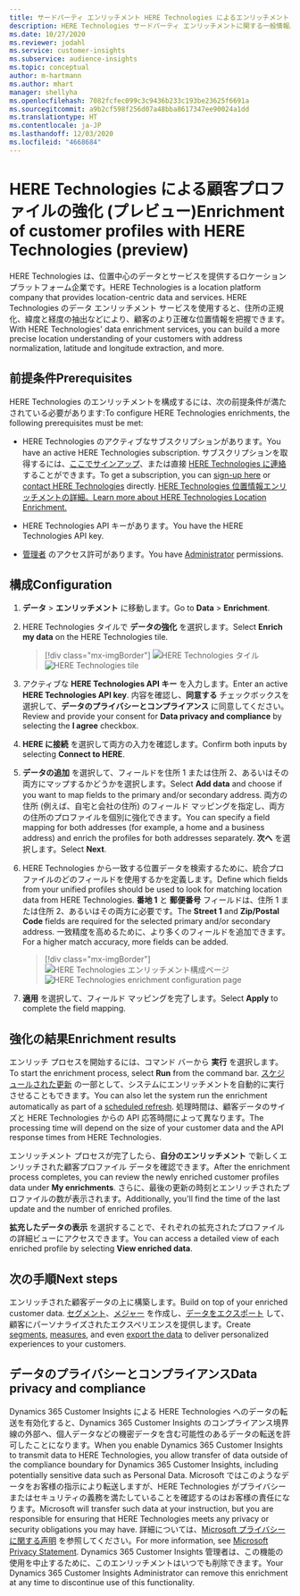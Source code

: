 ```yaml
---
title: サードパーティ エンリッチメント HERE Technologies によるエンリッチメント
description: HERE Technologies サードパーティ エンリッチメントに関する一般情報。
ms.date: 10/27/2020
ms.reviewer: jodahl
ms.service: customer-insights
ms.subservice: audience-insights
ms.topic: conceptual
author: m-hartmann
ms.author: mhart
manager: shellyha
ms.openlocfilehash: 7082fcfec099c3c9436b233c193be23625f6691a
ms.sourcegitcommit: a9b2cf598f256d07a48bba8617347ee90024a1dd
ms.translationtype: HT
ms.contentlocale: ja-JP
ms.lasthandoff: 12/03/2020
ms.locfileid: "4668684"
---
```

# <a name="enrichment-of-customer-profiles-with-here-technologies-preview"></a><span data-ttu-id="f835e-103">HERE Technologies による顧客プロファイルの強化 (プレビュー)</span><span class="sxs-lookup"><span data-stu-id="f835e-103">Enrichment of customer profiles with HERE Technologies (preview)</span></span>

<span data-ttu-id="f835e-104">HERE Technologies は、位置中心のデータとサービスを提供するロケーション プラットフォーム企業です。</span><span class="sxs-lookup"><span data-stu-id="f835e-104">HERE Technologies is a location platform company that provides location-centric data and services.</span></span> <span data-ttu-id="f835e-105">HERE Technologies のデータ エンリッチメント サービスを使用すると、住所の正規化、緯度と経度の抽出などにより、顧客のより正確な位置情報を把握できます。</span><span class="sxs-lookup"><span data-stu-id="f835e-105">With HERE Technologies' data enrichment services, you can build a more precise location understanding of your customers with address normalization, latitude and longitude extraction, and more.</span></span>

## <a name="prerequisites"></a><span data-ttu-id="f835e-106">前提条件</span><span class="sxs-lookup"><span data-stu-id="f835e-106">Prerequisites</span></span>

<span data-ttu-id="f835e-107">HERE Technologies のエンリッチメントを構成するには、次の前提条件が満たされている必要があります:</span><span class="sxs-lookup"><span data-stu-id="f835e-107">To configure HERE Technologies enrichments, the following prerequisites must be met:</span></span>

- <span data-ttu-id="f835e-108">HERE Technologies のアクティブなサブスクリプションがあります。</span><span class="sxs-lookup"><span data-stu-id="f835e-108">You have an active HERE Technologies subscription.</span></span> <span data-ttu-id="f835e-109">サブスクリプションを取得するには、[ここでサインアップ](https://developer.here.com/sign-up?utm_medium=referral&utm_source=Microsoft-Dynamics-CI&create=Freemium-Basic)、または直接 [HERE Technologies に連絡](https://developer.here.com/help?utm_medium=referral&utm_source=Microsoft-Dynamics-CI#how-can-we-help-you) することができます。</span><span class="sxs-lookup"><span data-stu-id="f835e-109">To get a subscription, you can [sign-up here](https://developer.here.com/sign-up?utm_medium=referral&utm_source=Microsoft-Dynamics-CI&create=Freemium-Basic) or [contact HERE Technologies](https://developer.here.com/help?utm_medium=referral&utm_source=Microsoft-Dynamics-CI#how-can-we-help-you) directly.</span></span> [<span data-ttu-id="f835e-110">HERE Technologies 位置情報エンリッチメントの詳細。</span><span class="sxs-lookup"><span data-stu-id="f835e-110">Learn more about HERE Technologies Location Enrichment.</span></span>](https://developer.here.com/location-enrichment?cid=Dev-MicrosoftDynamics-DB-0-Dev-&utm_source=MicrosoftDynamics&utm_medium=referral&utm_campaign=Online_Dev_ReferralMicrosoft)

- <span data-ttu-id="f835e-111">HERE Technologies API キーがあります。</span><span class="sxs-lookup"><span data-stu-id="f835e-111">You have the HERE Technologies API key.</span></span>

- <span data-ttu-id="f835e-112">[管理者](permissions.md#administrator) のアクセス許可があります。</span><span class="sxs-lookup"><span data-stu-id="f835e-112">You have [Administrator](permissions.md#administrator) permissions.</span></span>

## <a name="configuration"></a><span data-ttu-id="f835e-113">構成</span><span class="sxs-lookup"><span data-stu-id="f835e-113">Configuration</span></span>

1. <span data-ttu-id="f835e-114">**データ** > **エンリッチメント** に移動します。</span><span class="sxs-lookup"><span data-stu-id="f835e-114">Go to **Data** > **Enrichment**.</span></span>

1. <span data-ttu-id="f835e-115">HERE Technologies タイルで **データの強化** を選択します。</span><span class="sxs-lookup"><span data-stu-id="f835e-115">Select **Enrich my data** on the HERE Technologies tile.</span></span>

   > [!div class="mx-imgBorder"]
   > <span data-ttu-id="f835e-116">![HERE Technologies タイル](media/HERE-tile.png "HERE Technologies タイル")</span><span class="sxs-lookup"><span data-stu-id="f835e-116">![HERE Technologies tile](media/HERE-tile.png "HERE Technologies tile")</span></span>

1. <span data-ttu-id="f835e-117">アクティブな **HERE Technologies API キー** を入力します。</span><span class="sxs-lookup"><span data-stu-id="f835e-117">Enter an active **HERE Technologies API key**.</span></span> <span data-ttu-id="f835e-118">内容を確認し、**同意する** チェックボックスを選択して、**データのプライバシーとコンプライアンス** に同意してください。</span><span class="sxs-lookup"><span data-stu-id="f835e-118">Review and provide your consent for **Data privacy and compliance** by selecting the **I agree** checkbox.</span></span> 

1. <span data-ttu-id="f835e-119">**HERE に接続** を選択して両方の入力を確認します。</span><span class="sxs-lookup"><span data-stu-id="f835e-119">Confirm both inputs by selecting **Connect to HERE**.</span></span>

1. <span data-ttu-id="f835e-120">**データの追加** を選択して、フィールドを住所 1 または住所 2、あるいはその両方にマップするかどうかを選択します。</span><span class="sxs-lookup"><span data-stu-id="f835e-120">Select **Add data** and choose if you want to map fields to the primary and/or secondary address.</span></span> <span data-ttu-id="f835e-121">両方の住所 (例えば、自宅と会社の住所) のフィールド マッピングを指定し、両方の住所のプロファイルを個別に強化できます。</span><span class="sxs-lookup"><span data-stu-id="f835e-121">You can specify a field mapping for both addresses (for example, a home and a business address) and enrich the profiles for both addresses separately.</span></span> <span data-ttu-id="f835e-122">**次へ** を選択します。</span><span class="sxs-lookup"><span data-stu-id="f835e-122">Select **Next**.</span></span>

1. <span data-ttu-id="f835e-123">HERE Technologies から一致する位置データを検索するために、統合プロファイルのどのフィールドを使用するかを定義します。</span><span class="sxs-lookup"><span data-stu-id="f835e-123">Define which fields from your unified profiles should be used to look for matching location data from HERE Technologies.</span></span> <span data-ttu-id="f835e-124">**番地 1** と **郵便番号** フィールドは、住所 1 または住所 2、あるいはその両方に必要です。</span><span class="sxs-lookup"><span data-stu-id="f835e-124">The **Street 1** and **Zip/Postal Code** fields are required for the selected primary and/or secondary address.</span></span> <span data-ttu-id="f835e-125">一致精度を高めるために、より多くのフィールドを追加できます。</span><span class="sxs-lookup"><span data-stu-id="f835e-125">For a higher match accuracy, more fields can be added.</span></span>

   > [!div class="mx-imgBorder"]
   > <span data-ttu-id="f835e-126">![HERE Technologies エンリッチメント構成ページ](media/enrichment-HERE-configuration.png "HERE Technologies エンリッチメント構成ページ")</span><span class="sxs-lookup"><span data-stu-id="f835e-126">![HERE Technologies enrichment configuration page](media/enrichment-HERE-configuration.png "HERE Technologies enrichment configuration page")</span></span>

1. <span data-ttu-id="f835e-127">**適用** を選択して、フィールド マッピングを完了します。</span><span class="sxs-lookup"><span data-stu-id="f835e-127">Select **Apply** to complete the field mapping.</span></span>

## <a name="enrichment-results"></a><span data-ttu-id="f835e-128">強化の結果</span><span class="sxs-lookup"><span data-stu-id="f835e-128">Enrichment results</span></span>

<span data-ttu-id="f835e-129">エンリッチ プロセスを開始するには、コマンド バーから **実行** を選択します。</span><span class="sxs-lookup"><span data-stu-id="f835e-129">To start the enrichment process, select **Run** from the command bar.</span></span> <span data-ttu-id="f835e-130">[スケジュールされた更新](system.md#schedule-tab) の一部として、システムにエンリッチメントを自動的に実行させることもできます。</span><span class="sxs-lookup"><span data-stu-id="f835e-130">You can also let the system run the enrichment automatically as part of a [scheduled refresh](system.md#schedule-tab).</span></span> <span data-ttu-id="f835e-131">処理時間は、顧客データのサイズと HERE Technologies からの API 応答時間によって異なります。</span><span class="sxs-lookup"><span data-stu-id="f835e-131">The processing time will depend on the size of your customer data and the API response times from HERE Technologies.</span></span>

<span data-ttu-id="f835e-132">エンリッチメント プロセスが完了したら、**自分のエンリッチメント** で新しくエンリッチされた顧客プロファイル データを確認できます。</span><span class="sxs-lookup"><span data-stu-id="f835e-132">After the enrichment process completes, you can review the newly enriched customer profiles data under **My enrichments**.</span></span> <span data-ttu-id="f835e-133">さらに、最後の更新の時刻とエンリッチされたプロファイルの数が表示されます。</span><span class="sxs-lookup"><span data-stu-id="f835e-133">Additionally, you'll find the time of the last update and the number of enriched profiles.</span></span>

<span data-ttu-id="f835e-134">**拡充したデータの表示** を選択することで、それぞれの拡充されたプロファイルの詳細ビューにアクセスできます。</span><span class="sxs-lookup"><span data-stu-id="f835e-134">You can access a detailed view of each enriched profile by selecting **View enriched data**.</span></span>

## <a name="next-steps"></a><span data-ttu-id="f835e-135">次の手順</span><span class="sxs-lookup"><span data-stu-id="f835e-135">Next steps</span></span>

<span data-ttu-id="f835e-136">エンリッチされた顧客データの上に構築します。</span><span class="sxs-lookup"><span data-stu-id="f835e-136">Build on top of your enriched customer data.</span></span> <span data-ttu-id="f835e-137">[セグメント](segments.md)、[メジャー](measures.md) を作成し、[データをエクスポート](export-destinations.md) して、顧客にパーソナライズされたエクスペリエンスを提供します。</span><span class="sxs-lookup"><span data-stu-id="f835e-137">Create [segments](segments.md), [measures](measures.md), and even [export the data](export-destinations.md) to deliver personalized experiences to your customers.</span></span>

## <a name="data-privacy-and-compliance"></a><span data-ttu-id="f835e-138">データのプライバシーとコンプライアンス</span><span class="sxs-lookup"><span data-stu-id="f835e-138">Data privacy and compliance</span></span>

<span data-ttu-id="f835e-139">Dynamics 365 Customer Insights による HERE Technologies へのデータの転送を有効化すると、Dynamics 365 Customer Insights のコンプライアンス境界線の外部へ、個人データなどの機密データを含む可能性のあるデータの転送を許可したことになります。</span><span class="sxs-lookup"><span data-stu-id="f835e-139">When you enable Dynamics 365 Customer Insights to transmit data to HERE Technologies, you allow transfer of data outside of the compliance boundary for Dynamics 365 Customer Insights, including potentially sensitive data such as Personal Data.</span></span> <span data-ttu-id="f835e-140">Microsoft ではこのようなデータをお客様の指示により転送しますが、HERE Technologies がプライバシーまたはセキュリティの義務を満たしていることを確認するのはお客様の責任になります。</span><span class="sxs-lookup"><span data-stu-id="f835e-140">Microsoft will transfer such data at your instruction, but you are responsible for ensuring that HERE Technologies meets any privacy or security obligations you may have.</span></span> <span data-ttu-id="f835e-141">詳細については、[Microsoft プライバシーに関する声明](https://go.microsoft.com/fwlink/?linkid=396732) を参照してください。</span><span class="sxs-lookup"><span data-stu-id="f835e-141">For more information, see [Microsoft Privacy Statement](https://go.microsoft.com/fwlink/?linkid=396732).</span></span>
<span data-ttu-id="f835e-142">Dynamics 365 Customer Insights 管理者は、この機能の使用を中止するために、このエンリッチメントはいつでも削除できます。</span><span class="sxs-lookup"><span data-stu-id="f835e-142">Your Dynamics 365 Customer Insights Administrator can remove this enrichment at any time to discontinue use of this functionality.</span></span>
